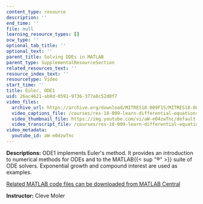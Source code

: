 ```yaml
---
content_type: resource
description: ''
end_time: ''
file: null
learning_resource_types: []
ocw_type: ''
optional_tab_title: ''
optional_text: ''
parent_title: Solving ODEs in MATLAB
parent_type: SupplementalResourceSection
related_resources_text: ''
resource_index_text: ''
resourcetype: Video
start_time: ''
title: Euler, ODE1
uid: 26ac4621-ab8d-0591-9736-377a8c52d0f7
video_files:
  archive_url: https://archive.org/download/MITRES18-009F15/MITRES18-009F15_odes_01_300k.mp4
  video_captions_file: /courses/res-18-009-learn-differential-equations-up-close-with-gilbert-strang-and-cleve-moler-fall-2015/cf6c6b41541a5595a147dc1f33652e95_aW-e04zwTnc.vtt
  video_thumbnail_file: https://img.youtube.com/vi/aW-e04zwTnc/default.jpg
  video_transcript_file: /courses/res-18-009-learn-differential-equations-up-close-with-gilbert-strang-and-cleve-moler-fall-2015/61d72ceeb28264cb655b6b7711fa6936_aW-e04zwTnc.pdf
video_metadata:
  youtube_id: aW-e04zwTnc
---
```


**Descriptions:** ODE1 implements Euler's method. It provides an introduction to numerical methods for ODEs and to the MATLAB{{< sup "®" >}} suite of ODE solvers. Exponential growth and compound interest are used as examples.

[Related MATLAB code files can be downloaded from MATLAB Central](http://www.mathworks.com/matlabcentral/fileexchange/54611)

**Instructor:** Cleve Moler


